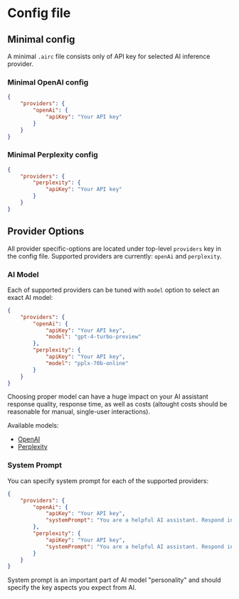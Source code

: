 # Config file

## Minimal config

A minimal `.airc` file consists only of API key for selected AI inference provider.

### Minimal OpenAI config

```json
{
    "providers": {
        "openAi": {
            "apiKey": "Your API key"
        }
    }
}
```

### Minimal Perplexity config

```json
{
    "providers": {
        "perplexity": {
            "apiKey": "Your API key"
        }
    }
}
```

## Provider Options

All provider specific-options are located under top-level `providers` key in the config file. Supported providers are currently: `openAi` and `perplexity`.


### AI Model

Each of supported providers can be tuned with `model` option to select an exact AI model:

```json
{
    "providers": {
        "openAi": {
            "apiKey": "Your API key",
            "model": "gpt-4-turbo-preview"
        },
        "perplexity": {
            "apiKey": "Your API key",
            "model": "pplx-70b-online"
        }
    }
}
```

Choosing proper model can have a huge impact on your AI assistant response quality, response time, as well as costs (altought costs should be reasonable for manual, single-user interactions).

Available models:
* [OpenAI](https://platform.openai.com/docs/models)
* [Perplexity](https://docs.perplexity.ai/docs/model-cards)

### System Prompt

You can specify system prompt for each of the supported providers:

```json
{
    "providers": {
        "openAi": {
            "apiKey": "Your API key",
            "systemPrompt": "You are a helpful AI assistant. Respond in a concise way."
        },
        "perplexity": {
            "apiKey": "Your API key",
            "systemPrompt": "You are a helpful AI assistant. Respond in a concise way."
        }
    }
}
```

System prompt is an important part of AI model "personality" and should specify the key aspects you expect from AI.